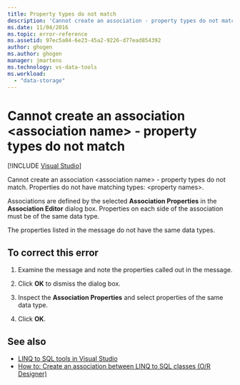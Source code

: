 ```yaml
---
title: Property types do not match
description: 'Cannot create an association - property types do not match. View information about this Visual Studio Object Relational Designer (O/R Designer) message.'
ms.date: 11/04/2016
ms.topic: error-reference
ms.assetid: 97ec5a04-6e23-45a2-9226-d77ead854392
author: ghogen
ms.author: ghogen
manager: jmartens
ms.technology: vs-data-tools
ms.workload:
  - "data-storage"
---
```

# Cannot create an association &lt;association name&gt; - property types do not match

 [!INCLUDE [Visual Studio](~/includes/applies-to-version/vs-windows-only.md)]

Cannot create an association \<association name> - property types do not match. Properties do not have matching types: \<property names>.

Associations are defined by the selected **Association Properties** in the **Association Editor** dialog box. Properties on each side of the association must be of the same data type.

The properties listed in the message do not have the same data types.

## To correct this error

1. Examine the message and note the properties called out in the message.

2. Click **OK** to dismiss the dialog box.

3. Inspect the **Association Properties** and select properties of the same data type.

4. Click **OK**.

## See also

- [LINQ to SQL tools in Visual Studio](../data-tools/linq-to-sql-tools-in-visual-studio2.md)
- [How to: Create an association between LINQ to SQL classes (O/R Designer)](../data-tools/how-to-create-an-association-relationship-between-linq-to-sql-classes-o-r-designer.md)